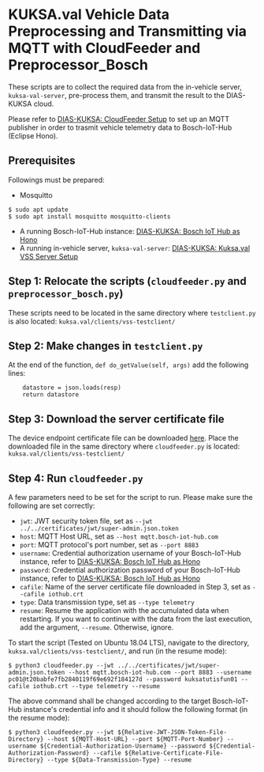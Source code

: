 # KUKSA.val Vehicle Data Preprocessing and Transmitting via MQTT with CloudFeeder and Preprocessor_Bosch

These scripts are to collect the required data from the in-vehicle server, `kuksa-val-server`, pre-process them, and transmit the result to the DIAS-KUKSA cloud.

Please refer to [DIAS-KUKSA: CloudFeeder Setup](https://dias-kuksa-doc.readthedocs.io/en/latest/contents/invehicle.html#kuksa-val-cloudfeeder-py-setup) to set up an MQTT publisher in order to trasmit vehicle telemetry data to Bosch-IoT-Hub (Eclipse Hono).

## Prerequisites

Followings must be prepared:

* Mosquitto
~~~
$ sudo apt update
$ sudo apt install mosquitto mosquitto-clients
~~~
* A running Bosch-IoT-Hub instance: [DIAS-KUKSA: Bosch IoT Hub as Hono](https://dias-kuksa-doc.readthedocs.io/en/latest/contents/cloud.html#bosch-iot-hub-as-hono)
* A running in-vehicle server, `kuksa-val-server`: [DIAS-KUKSA: Kuksa.val VSS Server Setup](https://dias-kuksa-doc.readthedocs.io/en/latest/contents/invehicle.html#kuksa-val-kuksa-val-vss-server-setup)

## Step 1: Relocate the scripts (`cloudfeeder.py` and `preprocessor_bosch.py`)

These scripts need to be located in the same directory where `testclient.py` is also located: `kuksa.val/clients/vss-testclient/`

## Step 2: Make changes in `testclient.py`

At the end of the function, `def do_getValue(self, args)` add the following lines:
~~~
    datastore = json.loads(resp)
    return datastore
~~~

## Step 3: Download the server certificate file

The device endpoint certificate file can be downloaded [here](https://docs.bosch-iot-suite.com/hub/general-concepts/certificates.html).
Place the downloaded file in the same directory where `cloudfeeder.py` is located: `kuksa.val/clients/vss-testclient/`

## Step 4: Run `cloudfeeder.py`

A few parameters need to be set for the script to run. Please make sure the following are set correctly:

* `jwt`: JWT security token file, set as `--jwt ../../certificates/jwt/super-admin.json.token`
* `host`: MQTT Host URL, set as `--host mqtt.bosch-iot-hub.com`
* `port`: MQTT protocol's port number, set as `--port 8883`
* `username`: Credential authorization username of your Bosch-IoT-Hub instance, refer to [DIAS-KUKSA: Bosch IoT Hub as Hono](https://dias-kuksa-doc.readthedocs.io/en/latest/contents/cloud.html#bosch-iot-hub-as-hono)
* `password`: Credential authorization password of your Bosch-IoT-Hub instance, refer to [DIAS-KUKSA: Bosch IoT Hub as Hono](https://dias-kuksa-doc.readthedocs.io/en/latest/contents/cloud.html#bosch-iot-hub-as-hono)
* `cafile`: Name of the server certificate file downloaded in Step 3, set as `--cafile iothub.crt` 
* `type`: Data transmission type, set as `--type telemetry`
* `resume`: Resume the application with the accumulated data when restarting. If you want to continue with the data from the last execution, add the argument, `--resume`. Otherwise, ignore.

To start the script (Tested on Ubuntu 18.04 LTS), navigate to the directory, `kuksa.val/clients/vss-testclient/`, and run (in the resume mode):
~~~
$ python3 cloudfeeder.py --jwt ../../certificates/jwt/super-admin.json.token --host mqtt.bosch-iot-hub.com --port 8883 --username pc01@t20babfe7fb2840119f69e692f184127d --password kuksatutisfun01 --cafile iothub.crt --type telemetry --resume
~~~
The above command shall be changed according to the target Bosch-IoT-Hub instance's credential info and it should follow the following format (in the resume mode):
~~~
$ python3 cloudfeeder.py --jwt ${Relative-JWT-JSON-Token-File-Directory} --host ${MQTT-Host-URL} --port ${MQTT-Port-Number} --username ${Credential-Authorization-Username} --password ${Credential-Authorization-Password} --cafile ${Relative-Certificate-File-Directory} --type ${Data-Transmission-Type} --resume
~~~
